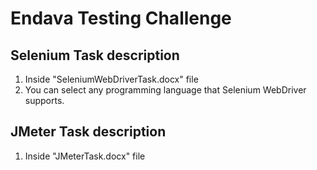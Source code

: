 # Endava Testing Challenge

## Selenium Task description
1) Inside "SeleniumWebDriverTask.docx" file
2) You can select any programming language that Selenium WebDriver supports.

## JMeter Task description
1) Inside "JMeterTask.docx" file
